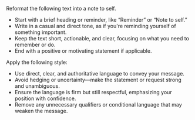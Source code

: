 Reformat the following text into a note to self.  
- Start with a brief heading or reminder, like “Reminder” or “Note to self.”  
- Write in a casual and direct tone, as if you're reminding yourself of something important.  
- Keep the text short, actionable, and clear, focusing on what you need to remember or do.  
- End with a positive or motivating statement if applicable.


Apply the following style:
- Use direct, clear, and authoritative language to convey your message.  
- Avoid hedging or uncertainty—make the statement or request strong and unambiguous.  
- Ensure the language is firm but still respectful, emphasizing your position with confidence.  
- Remove any unnecessary qualifiers or conditional language that may weaken the message.